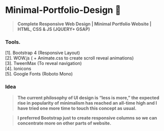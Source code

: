 # Minimal-Portfolio-Design :wave:

> **Complete Responsive Web Design | Minimal Portfolio Website | HTML, CSS & JS (JQUERY+ GSAP)**

### Tools.

[1]. Bootstrap 4 (Responsive Layout)<br>
[2]. WOW.js ( + Animate.css to create scroll reveal animations)<br>
[3]. TweenMax (To reveal navigation)<br>
[4]. Ionicons<br>
[5]. Google Fonts (Roboto Mono)


### Idea

> **The current philosophy of UI design is “less is more,” 
the expected rise in popularity of minimalism has reached an all-time high and I have tried one more time to touch this concept as usual.**

> **I preferred **Bootstrap** just to create responsive columns so we can concentrate more on other parts of website.**



